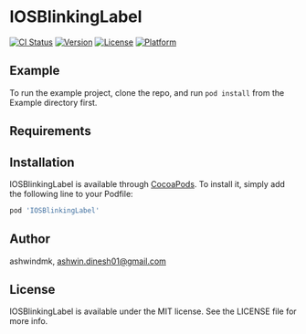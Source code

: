 # IOSBlinkingLabel

[![CI Status](https://img.shields.io/travis/ashwindmk/IOSBlinkingLabel.svg?style=flat)](https://travis-ci.org/ashwindmk/IOSBlinkingLabel)
[![Version](https://img.shields.io/cocoapods/v/IOSBlinkingLabel.svg?style=flat)](https://cocoapods.org/pods/IOSBlinkingLabel)
[![License](https://img.shields.io/cocoapods/l/IOSBlinkingLabel.svg?style=flat)](https://cocoapods.org/pods/IOSBlinkingLabel)
[![Platform](https://img.shields.io/cocoapods/p/IOSBlinkingLabel.svg?style=flat)](https://cocoapods.org/pods/IOSBlinkingLabel)

## Example

To run the example project, clone the repo, and run `pod install` from the Example directory first.

## Requirements

## Installation

IOSBlinkingLabel is available through [CocoaPods](https://cocoapods.org). To install
it, simply add the following line to your Podfile:

```ruby
pod 'IOSBlinkingLabel'
```

## Author

ashwindmk, ashwin.dinesh01@gmail.com

## License

IOSBlinkingLabel is available under the MIT license. See the LICENSE file for more info.
